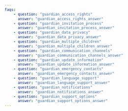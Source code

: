 ```yaml
---
faqs:
    - question: "guardian_access_rights"
      answer: "guardian_access_rights_answer"
    - question: "guardian_invitation_process"
      answer: "guardian_invitation_process_answer"
    - question: "guardian_data_privacy"
      answer: "guardian_data_privacy_answer"
    - question: "guardian_multiple_children"
      answer: "guardian_multiple_children_answer"
    - question: "guardian_communication_channels"
      answer: "guardian_communication_channels_answer"
    - question: "guardian_update_information"
      answer: "guardian_update_information_answer"
    - question: "guardian_emergency_contacts"
      answer: "guardian_emergency_contacts_answer"
    - question: "guardian_language_support"
      answer: "guardian_language_support_answer"
    - question: "guardian_notifications"
      answer: "guardian_notifications_answer"
    - question: "guardian_support_options"
      answer: "guardian_support_options_answer"
---
```

